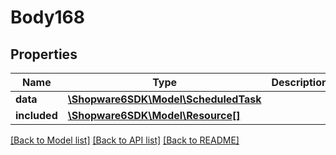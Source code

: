 # Body168

## Properties
Name | Type | Description | Notes
------------ | ------------- | ------------- | -------------
**data** | [**\Shopware6SDK\Model\ScheduledTask**](ScheduledTask.md) |  | [optional] 
**included** | [**\Shopware6SDK\Model\Resource[]**](Resource.md) |  | [optional] 

[[Back to Model list]](../../README.md#documentation-for-models) [[Back to API list]](../../README.md#documentation-for-api-endpoints) [[Back to README]](../../README.md)

